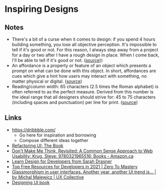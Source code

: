 # Inspiring Designs

## Notes

- There's a bit of a curse when it comes to design: if you spend 4 hours building something, you lose all objective perception. It's impossible to tell if it's good or not. For this reason, I always step away from a project for a day or two after I have a rough design in place. When I come back, I'll be able to tell if it's good or not. ([source](https://www.joshwcomeau.com/blog/how-i-built-my-blog/#:~:text=a%20bit%20of%20a%20curse%20when%20it%20comes%20to%20design)))
- An affordance is a property or feature of an object which presents a prompt on what can be done with this object. In short, affordances are cues which give a hint how users may interact with something, no matter physical or digital. ([source](https://uxplanet.org/ux-design-glossary-how-to-use-affordances-in-user-interfaces-393c8e9686e4#:~:text=Affordance%20is%20a%20property%20or%20feature%20of%20an%20object%20which%20presents%20a%20prompt%20on%20what%20can%20be%20done%20with%20this%20object.))
- Reading/column width: 65 characters (2.5 times the Roman alphabet) is often referred to as the perfect measure. Derived from this number is the ideal range that all designers should strive for: 45 to 75 characters (including spaces and punctuation) per line for print. ([source](<https://www.smashingmagazine.com/2014/09/balancing-line-length-font-size-responsive-web-design/#:~:text=65%20characters%20(2.5%20times%20the%20roman%20alphabet)%20is%20often%20referred%20to%20as%20the%20perfect%20measure.%20derived%20from%20this%20number%20is%20the%20ideal%20range%20that%20all%20designers%20should%20strive%20for%3A%2045%20to%2075%20characters%20(including%20spaces%20and%20punctuation)%20per%20line%20for%20print.>))

## Links

- https://dribbble.com/
  - Go here for inspiration and borrowing
  - Compose different ideas together
- [Refactoring UI: The Book](https://refactoringui.com/book/)
- [Don't Make Me Think, Revisited: A Common Sense Approach to Web Usability: Krug, Steve: 9780321965516: Books - Amazon.ca](https://www.amazon.ca/Dont-Make-Think-Revisited-Usability/dp/0321965515/ref=pd_sbs_14_t_0/142-9119805-5166140?_encoding=UTF8&pd_rd_i=0321965515&pd_rd_r=24a545f2-e73d-40b5-a144-1bce4b469385&pd_rd_w=6yGuB&pd_rd_wg=881L7&pf_rd_p=9926bb69-42b9-46e4-b788-f665992e326d&pf_rd_r=28D4D66KJ5RYBFSYA754&psc=1&refRID=28D4D66KJ5RYBFSYA754)
- [Learn Design for Developers from Sarah Drasner](https://frontendmasters.com/courses/design-for-developers/)
- [Top Free Resources for Developers in 2021 | Zero To Mastery](https://zerotomastery.io/resources/)
- [Glassmorphism in user interfaces. Another year, another UI trend is… | by Michal Malewicz | UX Collective](https://uxdesign.cc/glassmorphism-in-user-interfaces-1f39bb1308c9)
- [Designing UI book](https://www.designingui.com/)

